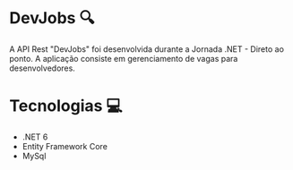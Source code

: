 # DevJobs :mag:

A  API Rest "DevJobs" foi desenvolvida durante a Jornada .NET - Direto ao ponto. A aplicação consiste em gerenciamento de vagas para desenvolvedores. 


# Tecnologias :computer:

 - .NET 6
 - Entity Framework Core
 - MySql